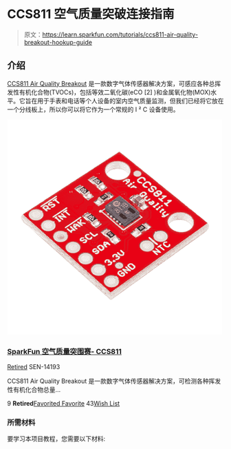 # CCS811 空气质量突破连接指南

> 原文：<https://learn.sparkfun.com/tutorials/ccs811-air-quality-breakout-hookup-guide>

## 介绍

[CCS811 Air Quality Breakout](https://www.sparkfun.com/products/14193) 是一款数字气体传感器解决方案，可感应各种总挥发性有机化合物(TVOCs)，包括等效二氧化碳(eCO [2] )和金属氧化物(MOX)水平。它旨在用于手表和电话等个人设备的室内空气质量监测，但我们已经将它放在一个分线板上，所以你可以将它作为一个常规的 I ² C 设备使用。

[![SparkFun Air Quality Breakout - CCS811](img/084c93ac11e1d99bb4c764d03dd28572.png)](https://www.sparkfun.com/products/retired/14193) 

### [SparkFun 空气质量突围赛- CCS811](https://www.sparkfun.com/products/retired/14193)

[Retired](https://learn.sparkfun.com/static/bubbles/ "Retired") SEN-14193

CCS811 Air Quality Breakout 是一款数字气体传感器解决方案，可检测各种挥发性有机化合物总量…

9 **Retired**[Favorited Favorite](# "Add to favorites") 43[Wish List](# "Add to wish list")

### 所需材料

要学习本项目教程，您需要以下材料: